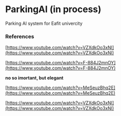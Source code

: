 # ParkingAI (in process)
Parking AI system for Eafit univercity


### References

[https://www.youtube.com/watch?v=VZXdkOo3xNI](https://www.youtube.com/watch?v=VZXdkOo3xNI)

[https://www.youtube.com/watch?v=F-884J2mnOY](https://www.youtube.com/watch?v=F-884J2mnOY)

**no so imortant, but elegant**

[https://www.youtube.com/watch?v=MeSeuzBhq2E](https://www.youtube.com/watch?v=MeSeuzBhq2E)

[https://www.youtube.com/watch?v=VZXdkOo3xNI](https://www.youtube.com/watch?v=VZXdkOo3xNI)
